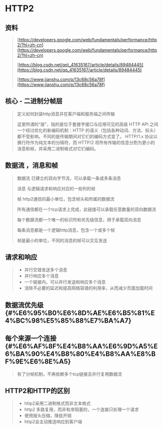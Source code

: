 # HTTP2

## 资料

> [https://developers.google.com/web/fundamentals/performance/http2/?hl=zh-cn](https://developers.google.com/web/fundamentals/performance/http2/?hl=zh-cn)
>
> [https://blog.csdn.net/qq\_41635167/article/details/89484445](https://blog.csdn.net/qq_41635167/article/details/89484445)
>
> [https://www.jianshu.com/p/13c68c56a78f](https://www.jianshu.com/p/13c68c56a78f)

## 核心 - 二进制分帧层

> 定义如何封装http消息并在客户端和服务端之间传输
>
> 这里所谓的“层”，指的是位于套接字接口与应用可见的高级 HTTP API 之间一个经过优化的新编码机制：HTTP 的语义（包括各种动词、方法、标头）都不受影响，不同的是传输期间对它们的编码方式变了。 HTTP/1.x 协议以换行符作为纯文本的分隔符，而 HTTP/2 将所有传输的信息分割为更小的消息和帧，并采用二进制格式对它们编码。

## 数据流 ，消息和帧

> 数据流  已建立的双向字节流，可以承载一条或多条消息
>
> 消息 与逻辑请求和响应对应的一些列的帧
>
> 帧  http2通信的最小单位，包含帧头和所属的数据流
>
> 所有通信都在一个tcp请求上完成，此链接可以承载任意数量的双向数据流
>
> 每个数据流都一个唯一的标识符和优先级信息，用于承载双向消息
>
> 每条消息都是一个逻辑http消息，包含一个或多个帧
>
> 帧是最小的单位，不同的消息的帧可以交互发送

## 请求和响应

> * 并行交错发送多个消息
> * 并行响应多个消息
> * 一个链接内，可以并行发送和响应多个消息
> * 消除不必要的延迟和提高网络容错的利用率，从而减少页面加载时间

## 数据流优先级 {#%E6%95%B0%E6%8D%AE%E6%B5%81%E4%BC%98%E5%85%88%E7%BA%A7}

## 每个来源一个连接 {#%E6%AF%8F%E4%B8%AA%E6%9D%A5%E6%BA%90%E4%B8%80%E4%B8%AA%E8%BF%9E%E6%8E%A5}

> 有了分帧机制，不再依赖多个tcp链接去并行复用数据流

## HTTP2和HTTP的区别

> * http2采用二进制格式而非文本格式
> * http2 多路复用，而非有序阻塞的，一个连接只处理一个请求
> * 使用报头压缩，降低开销
> * http2会主动推送响应到客户端



